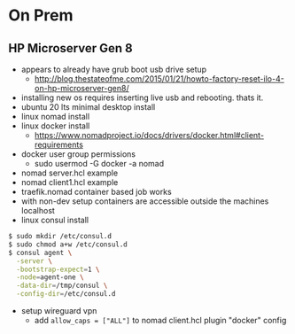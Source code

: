 # On Prem

## HP Microserver Gen 8
- appears to already have grub boot usb drive setup
    - http://blog.thestateofme.com/2015/01/21/howto-factory-reset-ilo-4-on-hp-microserver-gen8/
- installing new os requires inserting live usb and rebooting. thats it.
- ubuntu 20 lts minimal desktop install
- linux nomad install
- linux docker install
  - https://www.nomadproject.io/docs/drivers/docker.html#client-requirements
- docker user group permissions
  - sudo usermod -G docker -a nomad
- nomad server.hcl example
- nomad client1.hcl example
- traefik.nomad container based job works
- with non-dev setup containers are accessible outside the machines localhost
- linux consul install
```bash
$ sudo mkdir /etc/consul.d
$ sudo chmod a+w /etc/consul.d
$ consul agent \
  -server \
  -bootstrap-expect=1 \
  -node=agent-one \
  -data-dir=/tmp/consul \
  -config-dir=/etc/consul.d
```
- setup wireguard vpn
  - add `allow_caps = ["ALL"]` to nomad client.hcl plugin "docker" config